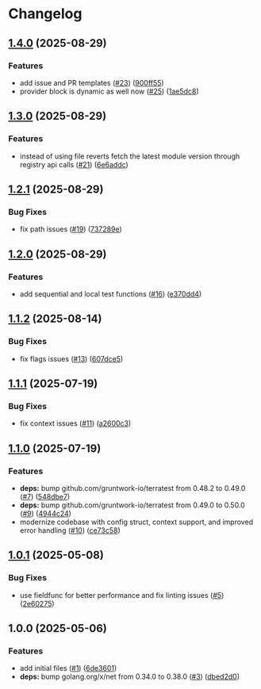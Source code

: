 # Changelog

## [1.4.0](https://github.com/CloudNationHQ/az-cn-go-validor/compare/v1.3.0...v1.4.0) (2025-08-29)


### Features

* add issue and PR templates ([#23](https://github.com/CloudNationHQ/az-cn-go-validor/issues/23)) ([900ff55](https://github.com/CloudNationHQ/az-cn-go-validor/commit/900ff55bd69ef58202768924b3180d4740c1986c))
* provider block is dynamic as well now ([#25](https://github.com/CloudNationHQ/az-cn-go-validor/issues/25)) ([1ae5dc8](https://github.com/CloudNationHQ/az-cn-go-validor/commit/1ae5dc8d73af91d91d686b34c42290dfd1906b87))

## [1.3.0](https://github.com/CloudNationHQ/az-cn-go-validor/compare/v1.2.1...v1.3.0) (2025-08-29)


### Features

* instead of using file reverts fetch the latest module version through registry api calls ([#21](https://github.com/CloudNationHQ/az-cn-go-validor/issues/21)) ([6e6addc](https://github.com/CloudNationHQ/az-cn-go-validor/commit/6e6addc43d388b3ffca19f51f3864d87333a2ec8))

## [1.2.1](https://github.com/CloudNationHQ/az-cn-go-validor/compare/v1.2.0...v1.2.1) (2025-08-29)


### Bug Fixes

* fix path issues ([#19](https://github.com/CloudNationHQ/az-cn-go-validor/issues/19)) ([737289e](https://github.com/CloudNationHQ/az-cn-go-validor/commit/737289ec40156f90e50a671f1c657eec0c3d252d))

## [1.2.0](https://github.com/CloudNationHQ/az-cn-go-validor/compare/v1.1.2...v1.2.0) (2025-08-29)


### Features

* add sequential and local test functions ([#16](https://github.com/CloudNationHQ/az-cn-go-validor/issues/16)) ([e370dd4](https://github.com/CloudNationHQ/az-cn-go-validor/commit/e370dd47f4a38ca3344af88efaa932927141057e))

## [1.1.2](https://github.com/CloudNationHQ/az-cn-go-validor/compare/v1.1.1...v1.1.2) (2025-08-14)


### Bug Fixes

* fix flags issues ([#13](https://github.com/CloudNationHQ/az-cn-go-validor/issues/13)) ([607dce5](https://github.com/CloudNationHQ/az-cn-go-validor/commit/607dce5d7356fa9d09437c07905fc7c7999e410a))

## [1.1.1](https://github.com/CloudNationHQ/az-cn-go-validor/compare/v1.1.0...v1.1.1) (2025-07-19)


### Bug Fixes

* fix context issues ([#11](https://github.com/CloudNationHQ/az-cn-go-validor/issues/11)) ([a2600c3](https://github.com/CloudNationHQ/az-cn-go-validor/commit/a2600c3bcdc4334268bf472a692e00c994e0bf8e))

## [1.1.0](https://github.com/CloudNationHQ/az-cn-go-validor/compare/v1.0.1...v1.1.0) (2025-07-19)


### Features

* **deps:** bump github.com/gruntwork-io/terratest from 0.48.2 to 0.49.0 ([#7](https://github.com/CloudNationHQ/az-cn-go-validor/issues/7)) ([548dbe7](https://github.com/CloudNationHQ/az-cn-go-validor/commit/548dbe70ebf40bcf0b443c0004863dba56188754))
* **deps:** bump github.com/gruntwork-io/terratest from 0.49.0 to 0.50.0 ([#9](https://github.com/CloudNationHQ/az-cn-go-validor/issues/9)) ([4944c24](https://github.com/CloudNationHQ/az-cn-go-validor/commit/4944c2463e4ab1dab902f04d4d914b6f8544e26a))
* modernize codebase with config struct, context support, and improved error handling ([#10](https://github.com/CloudNationHQ/az-cn-go-validor/issues/10)) ([ce73c58](https://github.com/CloudNationHQ/az-cn-go-validor/commit/ce73c5841166b925102ce66d02027ed2a6df17e9))

## [1.0.1](https://github.com/CloudNationHQ/az-cn-go-validor/compare/v1.0.0...v1.0.1) (2025-05-08)


### Bug Fixes

* use fieldfunc for better performance and fix linting issues ([#5](https://github.com/CloudNationHQ/az-cn-go-validor/issues/5)) ([2e60275](https://github.com/CloudNationHQ/az-cn-go-validor/commit/2e60275b89a2b386865e0641a0a48f5cf5eb26ab))

## 1.0.0 (2025-05-06)


### Features

* add initial files ([#1](https://github.com/CloudNationHQ/az-cn-go-validor/issues/1)) ([6de3601](https://github.com/CloudNationHQ/az-cn-go-validor/commit/6de36010c39593152f2f1ba7a294656e38861d8e))
* **deps:** bump golang.org/x/net from 0.34.0 to 0.38.0 ([#3](https://github.com/CloudNationHQ/az-cn-go-validor/issues/3)) ([dbed2d0](https://github.com/CloudNationHQ/az-cn-go-validor/commit/dbed2d085a5e1bc9e3c7726ed7327bf43ef33ae0))
